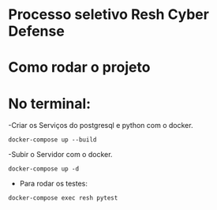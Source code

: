 # Processo seletivo Resh Cyber Defense

# Como rodar o projeto

# No terminal:

-Criar os Serviços do postgresql e python com o docker.

```
docker-compose up --build
```

-Subir o Servidor com o docker.

```
docker-compose up -d
```

- Para rodar os testes:
```
docker-compose exec resh pytest
```